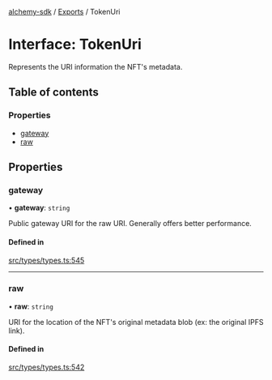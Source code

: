 [alchemy-sdk](../README.md) / [Exports](../modules.md) / TokenUri

# Interface: TokenUri

Represents the URI information the NFT's metadata.

## Table of contents

### Properties

- [gateway](TokenUri.md#gateway)
- [raw](TokenUri.md#raw)

## Properties

### gateway

• **gateway**: `string`

Public gateway URI for the raw URI. Generally offers better performance.

#### Defined in

[src/types/types.ts:545](https://github.com/alchemyplatform/alchemy-sdk-js/blob/5fad342/src/types/types.ts#L545)

___

### raw

• **raw**: `string`

URI for the location of the NFT's original metadata blob (ex: the original
IPFS link).

#### Defined in

[src/types/types.ts:542](https://github.com/alchemyplatform/alchemy-sdk-js/blob/5fad342/src/types/types.ts#L542)
